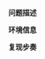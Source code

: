 <!--
发布前请仔细阅读以下内容：
1、请在「问题描述」中详细描述遇到的问题，截图可以使用 Ctrl + V 上传；
2、请把「主题设置->关于主题」中的「基础信息」内容粘贴到下面的「环境信息」中；
3、请在下面相应位置描述问题，注意：说明这里的内容不会在页面中显示。
-->

**问题描述**

**环境信息**

**复现步奏**
